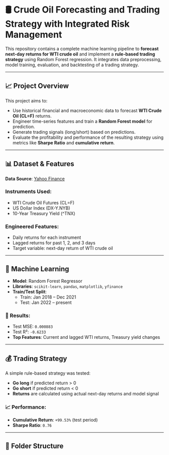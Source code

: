 # 🛢️ Crude Oil Forecasting and Trading Strategy with Integrated Risk Management

This repository contains a complete machine learning pipeline to **forecast next-day returns for WTI crude oil** and implement a **rule-based trading strategy** using Random Forest regression. It integrates data preprocessing, model training, evaluation, and backtesting of a trading strategy.

---

## 📈 Project Overview

This project aims to:

- Use historical financial and macroeconomic data to forecast **WTI Crude Oil (CL=F)** returns.
- Engineer time-series features and train a **Random Forest model** for prediction.
- Generate trading signals (long/short) based on predictions.
- Evaluate the profitability and performance of the resulting strategy using metrics like **Sharpe Ratio** and **cumulative return**.

---

## 📊 Dataset & Features

**Data Source**: [Yahoo Finance](https://finance.yahoo.com)

### Instruments Used:
- WTI Crude Oil Futures (CL=F)
- US Dollar Index (DX-Y.NYB)
- 10-Year Treasury Yield (^TNX)

### Engineered Features:
- Daily returns for each instrument
- Lagged returns for past 1, 2, and 3 days
- Target variable: next-day return of WTI crude oil

---

## 🧠 Machine Learning

- **Model**: Random Forest Regressor
- **Libraries**: `scikit-learn`, `pandas`, `matplotlib`, `yfinance`
- **Train/Test Split**:
  - Train: Jan 2018 – Dec 2021
  - Test: Jan 2022 – present

### 📌 Results:
- Test MSE: `0.000883`
- Test R²: `-0.6233`
- **Top Features**: Current and lagged WTI returns, Treasury yield changes

---

## 💰 Trading Strategy

A simple rule-based strategy was tested:

- **Go long** if predicted return > 0  
- **Go short** if predicted return < 0  
- **Returns** are calculated using actual next-day returns and model signal

### 📈 Performance:
- **Cumulative Return**: `+99.53%` (test period)
- **Sharpe Ratio**: `0.76`

---

## 🔧 Folder Structure

